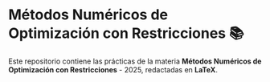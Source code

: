# Métodos Numéricos de Optimización con Restricciones 📚

Este repositorio contiene las prácticas de la materia **Métodos Numéricos de Optimización con Restricciones** - 2025, redactadas en **LaTeX**.
